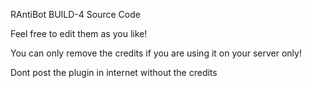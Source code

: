 RAntiBot BUILD-4 Source Code

Feel free to edit them as you like!

You can only remove the credits if you are using it on your server only!

Dont post the plugin in internet without the credits
